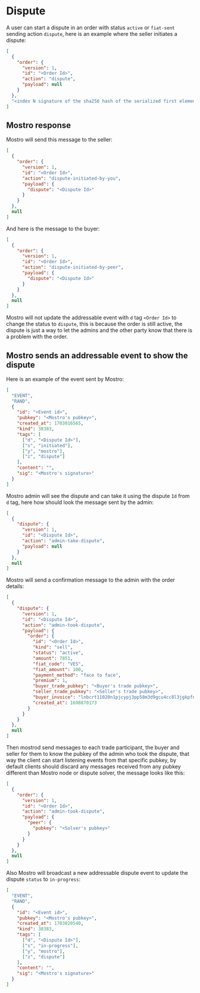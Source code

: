 # Dispute

A user can start a dispute in an order with status `active` or `fiat-sent` sending action `dispute`, here is an example where the seller initiates a dispute:

```json
[
  {
    "order": {
      "version": 1,
      "id": "<Order Id>",
      "action": "dispute",
      "payload": null
    }
  },
  "<index N signature of the sha256 hash of the serialized first element of content>"
]
```

## Mostro response

Mostro will send this message to the seller:

```json
[
  {
    "order": {
      "version": 1,
      "id": "<Order Id>",
      "action": "dispute-initiated-by-you",
      "payload": {
        "dispute": "<Dispute Id>"
      }
    }
  },
  null
]
```

And here is the message to the buyer:

```json
[
  {
    "order": {
      "version": 1,
      "id": "<Order Id>",
      "action": "dispute-initiated-by-peer",
      "payload": {
        "dispute": "<Dispute Id>"
      }
    }
  },
  null
]
```

Mostro will not update the addressable event with `d` tag `<Order Id>` to change the status to `dispute`, this is because the order is still active, the dispute is just a way to let the admins and the other party know that there is a problem with the order.

## Mostro sends an addressable event to show the dispute

Here is an example of the event sent by Mostro:

```json
[
  "EVENT",
  "RAND",
  {
    "id": "<Event id>",
    "pubkey": "<Mostro's pubkey>",
    "created_at": 1703016565,
    "kind": 38383,
    "tags": [
      ["d", "<Dispute Id>"],
      ["s", "initiated"],
      ["y", "mostro"],
      ["z", "dispute"]
    ],
    "content": "",
    "sig": "<Mostro's signature>"
  }
]
```

Mostro admin will see the dispute and can take it using the dispute `Id` from `d` tag, here how should look the message sent by the admin:

```json
[
  {
    "dispute": {
      "version": 1,
      "id": "<Dispute Id>",
      "action": "admin-take-dispute",
      "payload": null
    }
  },
  null
]
```

Mostro will send a confirmation message to the admin with the order details:

```json
[
  {
    "dispute": {
      "version": 1,
      "id": "<Dispute Id>",
      "action": "admin-took-dispute",
      "payload": {
        "order": {
          "id": "<Order Id>",
          "kind": "sell",
          "status": "active",
          "amount": 7851,
          "fiat_code": "VES",
          "fiat_amount": 100,
          "payment_method": "face to face",
          "premium": 1,
          "buyer_trade_pubkey": "<Buyer's trade pubkey>",
          "seller_trade_pubkey": "<Seller's trade pubkey>",
          "buyer_invoice": "lnbcrt11020n1pjcypj3pp58m3d9gcu4cc8l3jgkpfn7zhqv2jfw7p3t6z3tq2nmk9cjqam2c3sdqqcqzzsxqyz5vqsp5mew44wzjs0a58d9sfpkrdpyrytswna6gftlfrv8xghkc6fexu6sq9qyyssqnwfkqdxm66lxjv8z68ysaf0fmm50ztvv773jzuyf8a5tat3lnhks6468ngpv3lk5m7yr7vsg97jh6artva5qhd95vafqhxupyuawmrcqnthl9y",
          "created_at": 1698870173
        }
      }
    }
  },
  null
]
```

Then mostrod send messages to each trade participant, the buyer and seller for them to know the pubkey of the admin who took the dispute, that way the client can start listening events from that specific pubkey, by default clients should discard any messages received from any pubkey different than Mostro node or dispute solver, the message looks like this:

```json
[
  {
    "order": {
      "version": 1,
      "id": "<Order Id>",
      "action": "admin-took-dispute",
      "payload": {
        "peer": {
          "pubkey": "<Solver's pubkey>"
        }
      }
    }
  },
  null
]
```

Also Mostro will broadcast a new addressable dispute event to update the dispute `status` to `in-progress`:

```json
[
  "EVENT",
  "RAND",
  {
    "id": "<Event id>",
    "pubkey": "<Mostro's pubkey>",
    "created_at": 1703020540,
    "kind": 38383,
    "tags": [
      ["d", "<Dispute Id>"],
      ["s", "in-progress"],
      ["y", "mostro"],
      ["z", "dispute"]
    ],
    "content": "",
    "sig": "<Mostro's signature>"
  }
]
```
